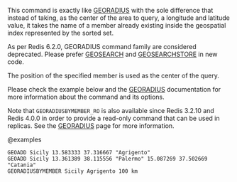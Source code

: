 This command is exactly like [GEORADIUS](/commands/georadius) with the sole difference that instead
of taking, as the center of the area to query, a longitude and latitude value, it takes the name of a member already existing inside the geospatial index represented by the sorted set.

As per Redis 6.2.0, GEORADIUS command family are considered deprecated. Please prefer [GEOSEARCH](/commands/geosearch) and [GEOSEARCHSTORE](/commands/geosearchstore) in new code.

The position of the specified member is used as the center of the query.

Please check the example below and the [GEORADIUS](/commands/georadius) documentation for more information about the command and its options.

Note that `GEORADIUSBYMEMBER_RO` is also available since Redis 3.2.10 and Redis 4.0.0 in order to provide a read-only command that can be used in replicas. See the [GEORADIUS](/commands/georadius) page for more information.

@examples

```cli
GEOADD Sicily 13.583333 37.316667 "Agrigento"
GEOADD Sicily 13.361389 38.115556 "Palermo" 15.087269 37.502669 "Catania"
GEORADIUSBYMEMBER Sicily Agrigento 100 km
```

